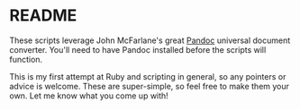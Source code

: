 # README

These scripts leverage John McFarlane's great [Pandoc](http://johnmacfarlane.net/pandoc/) universal document converter. You'll need to have Pandoc installed before the scripts will function.

This is my first attempt at Ruby and scripting in general, so any pointers or advice is welcome. These are super-simple, so feel free to make them your own. Let me know what you come up with!